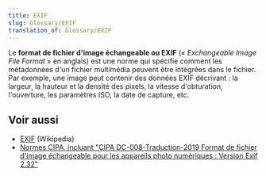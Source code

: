 ```yaml
---
title: EXIF
slug: Glossary/EXIF
translation_of: Glossary/EXIF
---
```

Le **format de fichier d'image échangeable ou EXIF** (« _Exchangeable Image File Format_ » en anglais) est une norme qui spécifie comment les métadonnées d'un fichier multimédia peuvent être intégrées dans le fichier. Par exemple, une image peut contenir des données EXIF ​​décrivant : la largeur, la hauteur et la densité des pixels, la vitesse d'obturation, l'ouverture, les paramètres ISO, la date de capture, etc.

## Voir aussi

- [EXIF](https://fr.wikipedia.org/wiki/Exchangeable_image_file_format) (Wikipedia)
- [Normes CIPA, incluant "CIPA DC-008-Traduction-2019 Format de fichier d'image échangeable pour les appareils photo numériques : Version Exif 2.32"](https://www.cipa.jp/std/std-sec_e.html)
